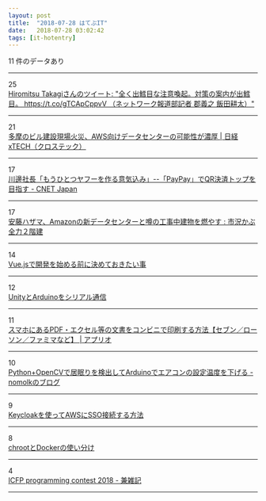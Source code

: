 ```yaml
---
layout: post
title:  "2018-07-28 はてぶIT"
date:   2018-07-28 03:02:42
tags: [it-hotentry]
---
```

11 件のデータあり

<hr><div class="row">
<div class="col-1"><span class="badge badge-pill badge-success h2">25</span></div>
<div class="col-11"><a href='http://twitter.com/HiromitsuTakagi/status/1022834429356531712' target='_blank'>Hiromitsu Takagiさんのツイート: "全く出鱈目な注意喚起。対策の案内が出鱈目。 https://t.co/gTCApCppvV （ネットワーク報道部記者 郡義之 飯田耕太）"</a></div>
</div>
<hr>
<div class="row">
<div class="col-1"><span class="badge badge-pill badge-success h2">21</span></div>
<div class="col-11"><a href='https://tech.nikkeibp.co.jp/atcl/nxt/news/18/02165/' target='_blank'>多摩のビル建設現場火災、AWS向けデータセンターの可能性が濃厚 | 日経 xTECH（クロステック）</a></div>
</div>
<hr>
<div class="row">
<div class="col-1"><span class="badge badge-pill badge-success h2">17</span></div>
<div class="col-11"><a href='https://japan.cnet.com/article/35123169/' target='_blank'>川邊社長「もうひとつヤフーを作る意気込み」--「PayPay」でQR決済トップを目指す - CNET Japan</a></div>
</div>
<hr>
<div class="row">
<div class="col-1"><span class="badge badge-pill badge-success h2">17</span></div>
<div class="col-11"><a href='http://kabumatome.doorblog.jp/archives/65923409.html' target='_blank'>安藤ハザマ、Amazonの新データセンターと噂の工事中建物を燃やす : 市況かぶ全力２階建</a></div>
</div>
<hr>
<div class="row">
<div class="col-1"><span class="badge badge-pill badge-success h2">14</span></div>
<div class="col-11"><a href='https://qiita.com/cawpea/items/c6cc6e2b9baaec1bca62' target='_blank'>Vue.jsで開発を始める前に決めておきたい事</a></div>
</div>
<hr>
<div class="row">
<div class="col-1"><span class="badge badge-pill badge-success h2">12</span></div>
<div class="col-11"><a href='https://qiita.com/yjiro0403/items/54e9518b5624c0030531' target='_blank'>UnityとArduinoをシリアル通信</a></div>
</div>
<hr>
<div class="row">
<div class="col-1"><span class="badge badge-pill badge-success h2">11</span></div>
<div class="col-11"><a href='http://appllio.com/smartphone-document-print-out-cvs' target='_blank'>スマホにあるPDF・エクセル等の文書をコンビニで印刷する方法【セブン／ローソン／ファミマなど】 | アプリオ</a></div>
</div>
<hr>
<div class="row">
<div class="col-1"><span class="badge badge-pill badge-success h2">10</span></div>
<div class="col-11"><a href='http://nomolk.hatenablog.com/entry/2018/07/28/005600' target='_blank'>Python+OpenCVで居眠りを検出してArduinoでエアコンの設定温度を下げる - nomolkのブログ</a></div>
</div>
<hr>
<div class="row">
<div class="col-1"><span class="badge badge-pill badge-success h2">9</span></div>
<div class="col-11"><a href='https://www.ryuzee.com/contents/blog/7129' target='_blank'>Keycloakを使ってAWSにSSO接続する方法</a></div>
</div>
<hr>
<div class="row">
<div class="col-1"><span class="badge badge-pill badge-success h2">8</span></div>
<div class="col-11"><a href='https://qiita.com/msssgur/items/a0c4ceeabb68e9ed9743' target='_blank'>chrootとDockerの使い分け</a></div>
</div>
<hr>
<div class="row">
<div class="col-1"><span class="badge badge-pill badge-success h2">4</span></div>
<div class="col-11"><a href='http://shinh.hatenablog.com/entry/2018/07/27/033124' target='_blank'>ICFP programming contest 2018 - 兼雑記</a></div>
</div>
<hr>
